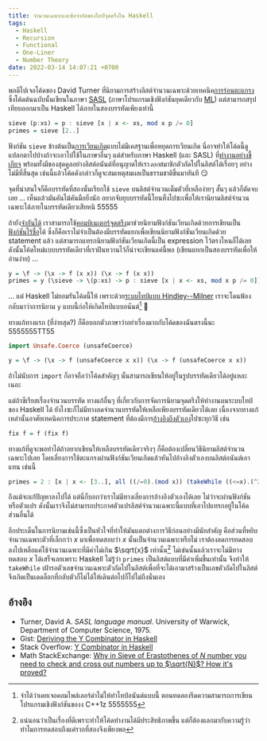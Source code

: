 ```yaml
---
title: จำนวนเฉพาะและข้อจำกัดของไทป์จุดตรึงใน Haskell
tags:
  - Haskell
  - Recursion
  - Functional
  - One-Liner
  - Number Theory
date: 2022-03-14 14:07:21 +0700
---
```


พอดีไปเจอโค้ดของ David Turner ที่นิยามการสร้างลิสต์จำนวนเฉพาะด้วยเทคนิค[การร่อนตะแกรง][sieve of eratosthenes] ซึ่งโค้ดต้นฉบับนั้นเขียนในภาษา [SASL][] (ภาษาโปรแกรมเชิงฟังก์ชันยุคเดียวกับ [ML][]) แต่สามารถสรุปเทียบออกมาเป็น Haskell ได้ภายในสองบรรทัดเพียงเท่านี้

``` haskell
sieve (p:xs) = p : sieve [x | x <- xs, mod x p /= 0]
primes = sieve [2..]
```

ฟังก์ชัน `sieve` ข้างต้นเป็น[การเวียนเกิด][recursion]แบบไม่มีเคสฐานเพื่อหยุดการเวียนเกิด นี่อาจทำให้โค้ดนี้ดูแปลกตาไปบ้างถ้าจะเอาไปใช้ในภาษาอื่นๆ แต่สำหรับภาษา Haskell (และ SASL) ที่[ทำงานอย่างขี้เกียจ][lazy eval] พร้อมทั้งมีของสุดคูลอย่างลิสต์อนันต์ที่อนุญาตให้เรา*งอก*สมาชิกตัวถัดไปในลิสต์ได้เรื่อยๆ อย่างไม่มีที่สิ้นสุด เช่นนี้แล้วโค้ดดังกล่าวก็ดูจะสมเหตุสมผลเป็นธรรมชาติขึ้นมาทันที 😏

จุดที่น่าสนใจก็คือบรรทัดที่สองนั้นเรียกใช้ `sieve` บนลิสต์จำนวนเต็มตัวที่เหลือง่ายๆ สั้นๆ แล้วก็ตัดจบเลย ... เห็นแล้วมันคันไม้คันมือยิ่งนัก อยากจับยุบบรรทัดนี้โยนทิ้งไปซะเพื่อให้เรานิยามลิสต์จำนวนเฉพาะได้ภายในบรรทัดเดียวเสียหนิ 55555

ถ้ายัง[จำกันได้][self y-comb] เราสามารถใช้[คอมบิเนเตอร์จุดตรึง][fixed-point combinator]มาช่วยนิยามฟังก์ชันเวียนเกิดด้วยการเขียนเป็น[ฟังก์ชันไร้ชื่อ][anonymous function]ได้ ซึ่งก็คือเราไม่จำเป็นต้องมีบรรทัดแยกเพื่อเขียนนิยามฟังก์ชันเวียนเกิดด้วย statement แล้ว แต่สามารถแทรกนิยามฟังก์ชันเวียนเกิดนี้เป็น expression ไว้ตรงไหนก็ได้เลย ดังนั้นโค้ดใหม่แบบบรรทัดเดียวที่เราฝันหวานไว้ก็น่าจะเขียนแค่นี้พอ (เขียนแยกเป็นสองบรรทัดเพื่อให้อ่านง่าย) ...

``` haskell
y = \f -> (\x -> f (x x)) (\x -> f (x x))
primes = y (\sieve -> \(p:xs) -> p : sieve [x | x <- xs, mod x p /= 0]) [2..]
```

... แต่ Haskell ไม่ยอมรันโค้ดนี้ให้ เพราะด้วย[ระบบไทป์แบบ Hindley--Milner][hindley-milner type] เราจะโดนฟ้องกลับมาว่าการนิยาม `y` แบบนี้ก่อให้เกิดไทป์แบบอนันต์[^1] 🤦

ทางแก้ทางแรก (ที่ง่ายสุด?) ก็คือบอกตัวภาษาว่าอย่าเรื่องมากกับโค้ดของฉันตรงนี้นะ 5555555TT55

``` haskell
import Unsafe.Coerce (unsafeCoerce)

y = \f -> (\x -> f (unsafeCoerce x x)) (\x -> f (unsafeCoerce x x))
```

ถ้าไม่นับการ `import` ก็อาจถือว่าโค้ดสำคัญๆ นั้นสามารถเขียนให้อยู่ในรูปบรรทัดเดียวได้อยู่แหละ เนอะ

แต่ถ้าซีเรียสเรื่องจำนวนบรรทัด ทางแก้อื่นๆ ที่เกี่ยวกับการจัดการนิยามจุดตรึงให้ทำงานบนระบบไทป์ของ Haskell ได้ ยังไงซะก็ไม่มีทางลดจำนวนบรรทัดให้เหลือเพียงบรรทัดเดียวได้เลย เนื่องจากทางแก้เหล่านั้นอาศัยเทคนิคการประกาศ statement ที่ต้องมีการ[อ้างอิงถึงตัวเอง][self-reference]ไปซะทุกวิธี เช่น

``` haskell
fix f = f (fix f)
```

ทางแก้ที่ดูจะพอทำได้ถ้าอยากเขียนให้เหลือบรรทัดเดียวจริงๆ ก็คือต้องเปลี่ยนวิธีนิยามลิสต์จำนวนเฉพาะไปเลย โดยเลี่ยงการใช้ตะแกรงผ่านฟังก์ชันเวียนเกิดแล้วหันไปอ้างอิงตัวเองบนลิสต์อนันต์เอาแทน เช่นนี้

``` haskell
primes = 2 : [x | x <- [3..], all ((/=0).(mod x)) (takeWhile ((<=x).(^2)) primes)]
```

ถึงแม้จะแก้ปัญหาลงไปได้ แต่นี่ก็บอกว่าเราไม่มีทางเลี่ยงการอ้างอิงตัวเองได้เลย ไม่ว่าจะผ่านฟังก์ชันหรือตัวแปร ดังนั้นเราจึงไม่สามารถประกาศตัวแปรลิสต์จำนวนเฉพาะนี้แบบที่เอาไปแทรกอยู่ในโค้ดส่วนอื่นได้

อีกประเด็นในการนิยามเช่นนี้ซึ่งเป็นหัวใจที่ทำให้มันแตกต่างการวิธีก่อนอย่างมีนัยสำคัญ คือส่วนที่หยิบจำนวนเฉพาะตัวที่เล็กกว่า $x$ มาเพื่อทดสอบว่า $x$ นั้นเป็นจำนวนเฉพาะหรือไม่ เราต้องลดการทดสอบลงไปเหลือแค่ใช้จำนวนเฉพาะที่มีค่าไม่เกิน $\sqrt{x}$ เท่านั้น[^2] ไม่เช่นนั้นแล้วเราจะไม่มีทางทดสอบ $x$ ได้เสร็จเลยเพราะ Haskell ไม่รู้ว่า `primes` เป็นลิสต์แบบที่มีค่าเพิ่มขึ้นเท่านั้น จึงทำให้ `takeWhile` เฝ้ารอตัวเลขจำนวนเฉพาะตัวถัดไปในลิสต์เพื่อที่จะได้เอามาสร้างเป็นเลขตัวถัดไปในลิสต์ จึงเกิดเป็นเดดล็อกที่กลับตัวก็ไม่ได้ให้เดินต่อไปก็ไปไม่ถึงนั่นเอง

## อ้างอิง

- Turner, David A. *SASL language manual*. University of Warwick, Department of Computer Science, 1975.
- Gist: [Deriving the Y Combinator in Haskell](//gist.github.com/lukechampine/a3956a840c603878fd9f)
- Stack Overflow: [Y Combinator in Haskell](//stackoverflow.com/questions/4273413/)
- Math StackExchange: [Why in Sieve of Erastothenes of $N$ number you need to check and cross out numbers up to $\sqrt{N}$? How it's proved?](//math.stackexchange.com/questions/58799/)


[^1]: จำได้ว่าเคยเจอคอมไพล์เลอร์ด่าไม่ให้ทำไทป์อนันต์แบบนี้ ตอนทดลองรีดความสามารถการเขียนโปรแกรมเชิงฟังก์ชันของง C++1z 5555555
[^2]: แน่นอนว่าเป็นเรื่องที่ดีเพราะทำให้โค้ดทำงานได้มีประสิทธิภาพขึ้น แต่ก็ต้องแลกมากับความรู้ว่าทำไมการทดสอบถึงแค่รากที่สองจึงเพียงพอ



[self y-comb]: /2012/08/22/what-is-y-combinator.html

[sieve of eratosthenes]: //en.wikipedia.org/wiki/Sieve_of_Eratosthenes
[SASL]: //en.wikipedia.org/wiki/SASL_(programming_language)
[ML]: //en.wikipedia.org/wiki/ML_(programming_language)
[lazy eval]: //en.wikipedia.org/wiki/Lazy_evaluation
[fixed-point combinator]: //en.wikipedia.org/wiki/Fixed-point_combinator
[recursion]: //en.wikipedia.org/wiki/Recursion_(computer_science)
[anonymous function]: //en.wikipedia.org/wiki/Anonymous_function
[hindley-milner type]: //en.wikipedia.org/wiki/Hindley–Milner_type_system
[self-reference]: //en.wikipedia.org/wiki/Self-reference